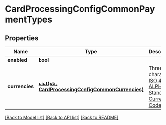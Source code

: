 # CardProcessingConfigCommonPaymentTypes

## Properties
Name | Type | Description | Notes
------------ | ------------- | ------------- | -------------
**enabled** | **bool** |  | [optional] 
**currencies** | [**dict(str, CardProcessingConfigCommonCurrencies)**](CardProcessingConfigCommonCurrencies.md) | Three-character [ISO 4217 ALPHA-3 Standard Currency Codes.](http://apps.cybersource.com/library/documentation/sbc/quickref/currencies.pdf) | [optional] 

[[Back to Model list]](../README.md#documentation-for-models) [[Back to API list]](../README.md#documentation-for-api-endpoints) [[Back to README]](../README.md)


